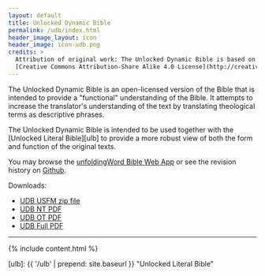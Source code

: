 ```yaml
---
layout: default
title: Unlocked Dynamic Bible
permalink: /udb/index.html
header_image_layout: icon
header_image: icon-udb.png
credits: >
  Attribution of original work: The Unlocked Dynamic Bible is based on the *Translation for Translators* by Ellis Deibler that is made available under a
  [Creative Commons Attribution-Share Alike 4.0 License](http://creativecommons.org/licenses/by-sa/4.0).
---
```


The Unlocked Dynamic Bible is an open-licensed version of the Bible that is intended to provide a "functional" understanding of the Bible. It attempts to increase the translator's understanding of the text by translating theological terms as descriptive phrases.

The Unlocked Dynamic Bible is intended to be used together with the [Unlocked Literal Bible][ulb] to provide a more robust view of both the form and function of the original texts.

You may browse the [unfoldingWord Bible Web App](https://bible.unfoldingword.org/) or see the revision history on [Github](https://github.com/unfoldingWord/udb-en).

Downloads:

* [UDB USFM zip file](https://github.com/unfoldingWord/udb-en/archive/master.zip)
* [UDB NT PDF](https://api.unfoldingword.org/udb/txt/1/udb-en/UDB-NT.pdf)
* [UDB OT PDF](https://api.unfoldingword.org/udb/txt/1/udb-en/UDB-OT.pdf)
* [UDB Full PDF](https://api.unfoldingword.org/udb/txt/1/udb-en/UDB.pdf)


* * * * *

{% include content.html %}


[ulb]: {{ '/ulb' | prepend: site.baseurl }} "Unlocked Literal Bible"

